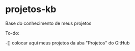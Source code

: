 # projetos-kb
Base do conhecimento de meus projetos


To-do:

  -[] colocar aqui meus projetos da aba "Projetos" do GitHub